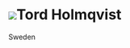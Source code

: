 ![](http://0.gravatar.com/avatar/e0068689b51209a9aab0bc31d2767a56)Tord Holmqvist
==================================================================================

Sweden
